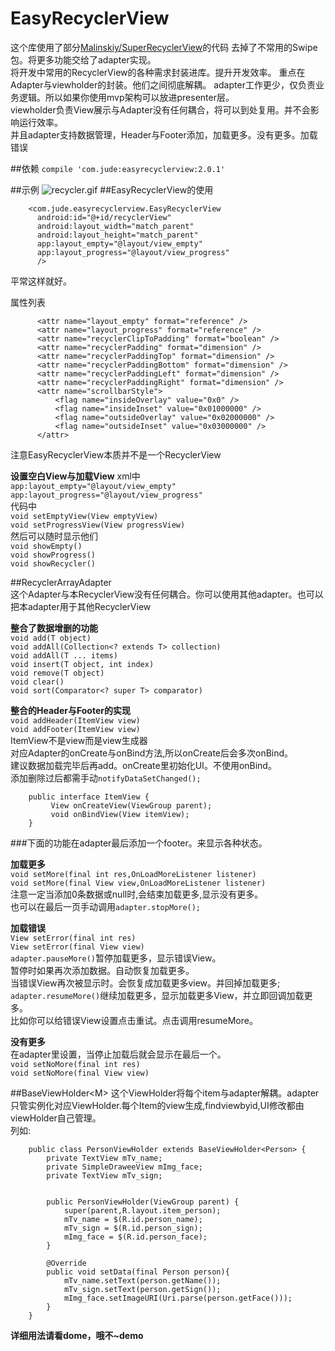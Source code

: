 # EasyRecyclerView
这个库使用了部分[Malinskiy/SuperRecyclerView](https://github.com/Malinskiy/SuperRecyclerView)的代码
去掉了不常用的Swipe包。将更多功能交给了adapter实现。  
将开发中常用的RecyclerView的各种需求封装进库。提升开发效率。 
重点在Adapter与viewholder的封装。他们之间彻底解耦。
adapter工作更少，仅负责业务逻辑。所以如果你使用mvp架构可以放进presenter层。  
viewholder负责View展示与Adapter没有任何耦合，将可以到处复用。并不会影响运行效率。  
并且adapter支持数据管理，Header与Footer添加，加载更多。没有更多。加载错误  


##依赖
`compile 'com.jude:easyrecyclerview:2.0.1'`


##示例
![recycler.gif](recycler3.gif)
##EasyRecyclerView的使用

        <com.jude.easyrecyclerview.EasyRecyclerView
          android:id="@+id/recyclerView"
          android:layout_width="match_parent"
          android:layout_height="match_parent"
          app:layout_empty="@layout/view_empty"
          app:layout_progress="@layout/view_progress"
          />

平常这样就好。

属性列表

          <attr name="layout_empty" format="reference" />
          <attr name="layout_progress" format="reference" />
          <attr name="recyclerClipToPadding" format="boolean" />
          <attr name="recyclerPadding" format="dimension" />
          <attr name="recyclerPaddingTop" format="dimension" />
          <attr name="recyclerPaddingBottom" format="dimension" />
          <attr name="recyclerPaddingLeft" format="dimension" />
          <attr name="recyclerPaddingRight" format="dimension" />
          <attr name="scrollbarStyle">
              <flag name="insideOverlay" value="0x0" />
              <flag name="insideInset" value="0x01000000" />
              <flag name="outsideOverlay" value="0x02000000" />
              <flag name="outsideInset" value="0x03000000" />
          </attr>

注意EasyRecyclerView本质并不是一个RecyclerView

**设置空白View与加载View**
xml中  
`app:layout_empty="@layout/view_empty"`  
`app:layout_progress="@layout/view_progress"`  
代码中  
`void setEmptyView(View emptyView)`  
`void setProgressView(View progressView)`  
然后可以随时显示他们  
`void showEmpty()`  
`void showProgress()`  
`void showRecycler() `  

##RecyclerArrayAdapter<T>  
这个Adapter与本RecyclerView没有任何耦合。你可以使用其他adapter。也可以把本adapter用于其他RecyclerView  

**整合了数据增删的功能**  
`void add(T object) `  
`void addAll(Collection<? extends T> collection)`  
`void addAll(T ... items) `  
`void insert(T object, int index)`  
`void remove(T object)`  
`void clear()`  
`void sort(Comparator<? super T> comparator)`  

**整合的Header与Footer的实现**  
`void addHeader(ItemView view)`  
`void addFooter(ItemView view)`  
ItemView不是view而是view生成器  
对应Adapter的onCreate与onBind方法,所以onCreate后会多次onBind。  
建议数据加载完毕后再add。onCreate里初始化UI。不使用onBind。  
添加删除过后都需手动`notifyDataSetChanged();`  

        public interface ItemView {
             View onCreateView(ViewGroup parent);
             void onBindView(View itemView);
        }


###下面的功能在adapter最后添加一个footer。来显示各种状态。

**加载更多**  
`void setMore(final int res,OnLoadMoreListener listener)`  
`void setMore(final View view,OnLoadMoreListener listener)`  
注意一定当添加0条数据或null时,会结束加载更多,显示没有更多。  
也可以在最后一页手动调用`adapter.stopMore();`  
 
**加载错误**  
`View setError(final int res)`  
`View setError(final View view)`  
`adapter.pauseMore()`暂停加载更多，显示错误View。  
暂停时如果再次添加数据。自动恢复加载更多。  
当错误View再次被显示时。会恢复成加载更多view。并回掉加载更多;  
`adapter.resumeMore()`继续加载更多，显示加载更多View，并立即回调加载更多。  
比如你可以给错误View设置点击重试。点击调用resumeMore。  

**没有更多**  
在adapter里设置，当停止加载后就会显示在最后一个。  
`void setNoMore(final int res)`   
`void setNoMore(final View view)`  

##BaseViewHolder\<M\>
这个ViewHolder将每个item与adapter解耦。adapter只管实例化对应ViewHolder.每个Item的view生成,findviewbyid,UI修改都由viewHolder自己管理。  
列如:

        public class PersonViewHolder extends BaseViewHolder<Person> {
            private TextView mTv_name;
            private SimpleDraweeView mImg_face;
            private TextView mTv_sign;
        
        
            public PersonViewHolder(ViewGroup parent) {
                super(parent,R.layout.item_person);
                mTv_name = $(R.id.person_name);
                mTv_sign = $(R.id.person_sign);
                mImg_face = $(R.id.person_face);
            }
        
            @Override
            public void setData(final Person person){
                mTv_name.setText(person.getName());
                mTv_sign.setText(person.getSign());
                mImg_face.setImageURI(Uri.parse(person.getFace()));
            }
        }


**详细用法请看dome，哦不~demo**






